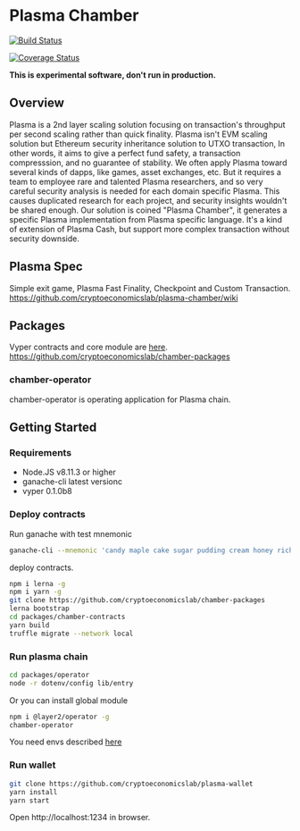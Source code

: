 # Plasma Chamber

[![Build Status](https://travis-ci.org/cryptoeconomicslab/plasma-chamber.svg?branch=master)](https://travis-ci.org/cryptoeconomicslab/plasma-chamber)

[![Coverage Status](https://coveralls.io/repos/github/cryptoeconomicslab/plasma-chamber/badge.svg?branch=master)](https://coveralls.io/github/cryptoeconomicslab/plasma-chamber?branch=master)

**This is experimental software, don't run in production.**

## Overview

Plasma is a 2nd layer scaling solution focusing on transaction's throughput per second scaling rather than quick finality. Plasma isn't EVM scaling solution but Ethereum security inheritance solution to UTXO transaction, In other words, it aims to give a perfect fund safety, a transaction compresssion, and no guarantee of stability. We often apply Plasma toward several kinds of dapps, like games, asset exchanges, etc. But it requires a team to employee rare and talented Plasma researchers, and so very careful security analysis is needed for each domain specific Plasma. This causes duplicated research for each project, and security insights wouldn't be shared enough. Our solution is coined "Plasma Chamber", it generates a specific Plasma implementation from Plasma specific language. It's a kind of extension of Plasma Cash, but support more complex transaction without security downside.

## Plasma Spec

Simple exit game, Plasma Fast Finality, Checkpoint and Custom Transaction.
https://github.com/cryptoeconomicslab/plasma-chamber/wiki

## Packages

Vyper contracts and core module are [here](https://github.com/cryptoeconomicslab/chamber-packages).
https://github.com/cryptoeconomicslab/chamber-packages

### chamber-operator

chamber-operator is operating application for Plasma chain.

## Getting Started

### Requirements

* Node.JS v8.11.3 or higher
* ganache-cli latest versionc
* vyper 0.1.0b8

### Deploy contracts

Run ganache with test mnemonic
```sh
ganache-cli --mnemonic 'candy maple cake sugar pudding cream honey rich smooth crumble sweet treat'
```

deploy contracts.

```sh
npm i lerna -g
npm i yarn -g
git clone https://github.com/cryptoeconomicslab/chamber-packages
lerna bootstrap
cd packages/chamber-contracts
yarn build
truffle migrate --network local
```

### Run plasma chain

```sh
cd packages/operator
node -r dotenv/config lib/entry
```

Or you can install global module

```sh
npm i @layer2/operator -g
chamber-operator
```

You need envs described [here](https://github.com/cryptoeconomicslab/chamber-packages/tree/master/packages/operator#environment-variables)


### Run wallet

```sh
git clone https://github.com/cryptoeconomicslab/plasma-wallet
yarn install
yarn start
```

Open http://localhost:1234 in browser.

